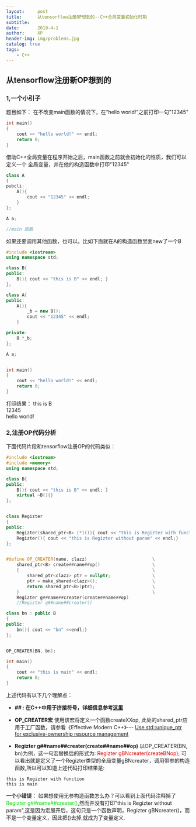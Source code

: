 ```yaml
---
layout:     post
title:      从tensorflow注册OP想到的--C++全局变量初始化时期
subtitle:
date:       2019-4-1
author:     XP
header-img: img/problems.jpg
catalog: true
tags:
    - C++
---
```


## 从tensorflow注册新OP想到的 ##

### 1,一个小引子
题目如下：
在不改变main函数的情况下，在“hello world!”之前打印一句"12345"

```cpp
int main()
{
    cout << "hello world!" << endl;
    return 0;
}
```

借助C++全局变量在程序开始之后，main函数之前就会初始化的性质，我们可以定义一个
全局变量，并在他的构造函数中打印"12345"

```cpp
class A
{
pubcli:
    A(){
        cout << "12345" << endl;
    }
};

A a;

//main 函数
```

如果还要调用其他函数，也可以。比如下面就在A的构造函数里面new了一个B

```cpp
#include <iostream>  
using namespace std;

class B{
public:
    B(){ cout << "this is B" << endl; }
};

class A{
public:
    A(){
        _b = new B();
        cout << "12345" << endl;
    }

private:
    B *_b;
};

A a;


int main()
{
    cout << "hello world!" << endl;
    return 0;
}
```

打印结果：
this is B  
12345  
hello world!

### 2,注册OP代码分析
下面代码片段和tensorflow注册OP的代码类似：

```cpp
#include <iostream>  
#include <memory>  
using namespace std;  

class B{
public:
    B(){ cout << "this is B" << endl; }
    virtual ~B(){}
};


class Regizter
{
public:
    Regizter(shared_ptr<B> (*)()){ cout << "this is Regizter with function" << endl;}
    Regizter(){ cout << "this is Regizter without param" << endl;}
};


#define OP_CREATER(name, clazz)                         \
    shared_ptr<B> create##name##op()                    \
    {                                                   \
        shared_ptr<clazz> ptr = nullptr;                \
        ptr = make_shared<clazz>();                     \
        return shared_ptr<B>(ptr);                      \
    }                                                   \
    Regizter g##name##creater(create##name##op)
    //Regizter g##name##creater()

class bn : public B
{
public:
    bn(){ cout << "bn" <<endl;}
};


OP_CREATER(BN, bn);

int main()
{
    cout << "this is main" << endl;
    return 0;
}

```
上述代码有以下几个理解点：

- **\#\# : 在C++中用于拼接符号，详细信息参考[这里](https://gcc.gnu.org/onlinedocs/cpp/Concatenation.html)**
- **OP_CREATER宏**
    使用该宏将定义一个函数createXXop, 此处的shared_ptr应用于工厂函数，请参看《Effective Modern C++》--- [Use std::unique_ptr for exclusive-ownership resource management](https://github.com/Ricardo666666/Effective-Modern-Cpp-Zh/blob/master/SmartPointers/18-Use-std-unique_ptr-for-exclusive-ownership-resource-management.md)

- **Regizter g##name##creater(create##name##op)**
   以OP_CREATER(BN, bn)为例，这一句宏替换后的形式为: <font color="#dd0000">Regizter gBNcreater(createBNop);</font> 可以看出就是定义了一个Regizter类型的全局变量gBNcreater，调用带参的构造函数,所以可以知道上述代码打印结果是:
```
this is Regizter with function   
this is main
```

**一个小错误**：
如果想使用无参构造函数怎么办？可以看到上面代码注释掉了 <font color="#00dd00">Regizter g##name##creater()</font>,然而并没有打印"this is Regizter without param",这是因为宏展开后，这句只是一个函数声明，Regizter gBNcreater()，而不是一个变量定义，因此把()去掉,就成为了变量定义.

